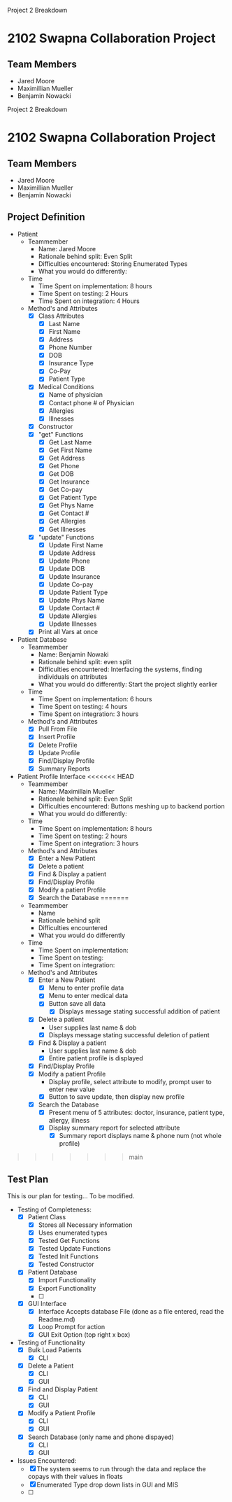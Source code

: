 Project 2 Breakdown

# 2102 Swapna Collaboration Project

## Team Members
- Jared Moore
- Maximillian Mueller
- Benjamin Nowacki

Project 2 Breakdown

# 2102 Swapna Collaboration Project

## Team Members
- Jared Moore
- Maximillian Mueller
- Benjamin Nowacki

## Project Definition
- Patient
	- Teammember
		- Name: Jared Moore
		- Rationale behind split: Even Split
		- Difficulties encountered: Storing Enumerated Types
		- What you would do differently:
	- Time
		- Time Spent on implementation: 8 hours
		- Time Spent on testing: 2 Hours
		- Time Spent on integration: 4 Hours
	- Method's and Attributes
        - [x]   Class Attributes
            - [x]   Last Name
            - [x]   First Name
            - [x]   Address
            - [x]   Phone Number
            - [x]   DOB
            - [x]   Insurance Type
            - [x]   Co-Pay
            - [x]   Patient Type
        - [x]   Medical Conditions
            - [x]   Name of physician
            - [x]   Contact phone # of Physician
            - [x]   Allergies
            - [x]   Illnesses
        - [x]   Constructor
        - [x]   "get" Functions
            - [x]   Get Last Name
            - [x]   Get First Name
            - [x]   Get Address
            - [x]   Get Phone
            - [x]   Get DOB
            - [x]   Get Insurance
            - [x]   Get Co-pay
            - [x]   Get Patient Type
            - [x]   Get Phys Name
            - [x]   Get Contact #
            - [x]   Get Allergies
            - [x]   Get Illnesses
        - [x]   "update" Functions
            - [x]   Update First Name
            - [x]   Update Address
            - [x]   Update Phone
            - [x]   Update DOB
            - [x]   Update Insurance
            - [x]   Update Co-pay
            - [x]   Update Patient Type
            - [x]   Update Phys Name
            - [x]   Update Contact #
            - [x]   Update Allergies
            - [x]   Update Illnesses
        - [x] Print all Vars at once
- Patient Database
	- Teammember
		- Name: Benjamin Nowaki
		- Rationale behind split: even split
		- Difficulties encountered: Interfacing the systems, finding individuals on attributes
		- What you would do differently: Start the project slightly earlier
	- Time
		- Time Spent on implementation: 6 hours
		- Time Spent on testing: 4 hours
		- Time Spent on integration: 3 hours
	- Method's and Attributes
		- [x] Pull From File
		- [x]   Insert Profile
		- [x]   Delete Profile
		- [x]   Update Profile
		- [x]   Find/Display Profile
		- [x]   Summary Reports
- Patient Profile Interface
<<<<<<< HEAD
	- Teammember
		- Name: Maximillain Mueller
		- Rationale behind split: Even Split
		- Difficulties encountered: Buttons meshing up to backend portion
		- What you would do differently: 
	- Time
		- Time Spent on implementation: 8 hours
		- Time Spent on testing: 2 hours
		- Time Spent on integration: 3 hours
	- Method's and Attributes
		- [x]   Enter a New Patient
		- [x]   Delete a patient
		- [x]   Find & Display a patient
		- [x]   Find/Display Profile
		- [x]   Modify a patient Profile
		- [x]   Search the Database
=======
    - Teammember
        - Name
        - Rationale behind split
        - Difficulties encountered
        - What you would do differently
    - Time
        - Time Spent on implementation:
        - Time Spent on testing:
        - Time Spent on integration:
    - Method's and Attributes
        - [x]   Enter a New Patient
            - [x] Menu to enter profile data
            - [x] Menu to enter medical data
            - [x] Button save all data
                - [x] Displays message stating successful addition of patient  
        - [x]   Delete a patient
            - User supplies last name & dob
            - [x] Displays message stating successful deletion of patient
        - [x]   Find & Display a patient
            - User supplies last name & dob
            - [x] Entire patient profile is displayed
        - [x]   Find/Display Profile
        - [x]   Modify a patient Profile
            - Display profile, select attribute to modify, prompt user to enter new value
            - [x] Button to save update, then display new profile
        - [x]   Search the Database
            - [x] Present menu of 5 attributes: doctor, insurance, patient type, allergy, illness
            - [x] Display summary report for selected attribute
                - [x] Summary report displays name & phone num (not whole profile) 
>>>>>>> main

## Test Plan
This is our plan for testing... To be modified.
- Testing of Completeness:
  - [x] Patient Class
    - [x] Stores all Necessary information
    - [x] Uses enumerated types
    - [x] Tested Get Functions
    - [x] Tested Update Functions
    - [x] Tested Init Functions
    - [x] Tested Constructor
  - [x] Patient Database
    - [x] Import Functionality
    - [x] Export Functionality
    - [ ] 
  - [x] GUI Interface
    - [x] Interface Accepts database File (done as a file entered, read the Readme.md)
    - [x] Loop Prompt for action
    - [x] GUI Exit Option (top right x box)
- Testing of Functionality
  - [x] Bulk Load Patients
    - [x] CLI
  - [x] Delete a Patient
    - [x] CLI
    - [x] GUI
  - [x] Find and Display Patient
    - [x] CLI
    - [x] GUI
  - [x] Modify a Patient Profile
    - [x] CLI
    - [x] GUI
  - [x] Search Database (only name and phone dispayed)
    - [x] CLI
    - [x] GUI
- Issues Encountered:
  - [x] The system seems to run through the data and replace the copays with their values in floats
  - [x] Enumerated Type drop down lists in GUI and MIS
  - [ ] 